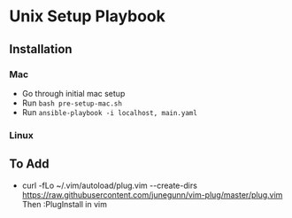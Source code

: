 
# Unix Setup Playbook

## Installation
### Mac
- Go through initial mac setup
- Run `bash pre-setup-mac.sh`
- Run `ansible-playbook -i localhost, main.yaml`

### Linux


## To Add


- curl -fLo ~/.vim/autoload/plug.vim --create-dirs https://raw.githubusercontent.com/junegunn/vim-plug/master/plug.vim
Then :PlugInstall in vim
